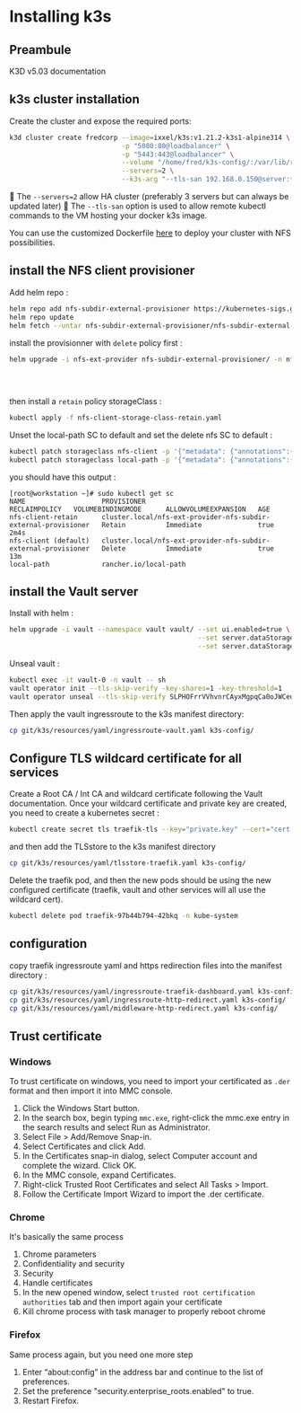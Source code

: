 # Installing k3s
## Preambule
K3D v5.03 documentation

## k3s cluster installation
Create the cluster and expose the required ports:

```bash
k3d cluster create fredcorp --image=ixxel/k3s:v1.21.2-k3s1-alpine314 \
                            -p "5080:80@loadbalancer" \
                            -p "5443:443@loadbalancer" \
                            --volume "/home/fred/k3s-config/:/var/lib/rancher/k3s/server/manifests/" \
                            --servers=2 \
                            --k3s-arg "--tls-san 192.168.0.150@server:*"
```
:pushpin: The `--servers=2` allow HA cluster (preferably 3 servers but can always be updated later)
:pushpin: The `--tls-san` option is used to allow remote kubectl commands to the VM hosting your docker k3s image.

You can use the customized Dockerfile [here](../resources/Dockerfile) to deploy your cluster with NFS possibilities.

## install the NFS client provisioner

Add helm repo :

```bash
helm repo add nfs-subdir-external-provisioner https://kubernetes-sigs.github.io/nfs-subdir-external-provisioner/
helm repo update
helm fetch --untar nfs-subdir-external-provisioner/nfs-subdir-external-provisioner
```

install the provisionner with `delete` policy first :

```bash
helm upgrade -i nfs-ext-provider nfs-subdir-external-provisioner/ -n nfs --set nfs.server=192.168.0.151 \
                                                                         --set nfs.path=/NFS/data-k3s \
                                                                         --set storageClass.reclaimPolicy=Delete \
                                                                         --set accessModes=ReadWriteMany
```

then install a `retain` policy storageClass :

```bash
kubectl apply -f nfs-client-storage-class-retain.yaml
```

Unset the local-path SC to default and set the delete nfs SC to default :

```bash
kubectl patch storageclass nfs-client -p '{"metadata": {"annotations":{"storageclass.kubernetes.io/is-default-class":"true"}}}'
kubectl patch storageclass local-path -p '{"metadata": {"annotations":{"storageclass.kubernetes.io/is-default-class":"false"}}}'
```

you should have this output :

```console
[root@workstation ~]# sudo kubectl get sc
NAME                   PROVISIONER                                                      RECLAIMPOLICY   VOLUMEBINDINGMODE      ALLOWVOLUMEEXPANSION   AGE
nfs-client-retain      cluster.local/nfs-ext-provider-nfs-subdir-external-provisioner   Retain          Immediate              true                   2m4s
nfs-client (default)   cluster.local/nfs-ext-provider-nfs-subdir-external-provisioner   Delete          Immediate              true                   13m
local-path             rancher.io/local-path
```

## install the Vault server

Install with helm :
```bash
helm upgrade -i vault --namespace vault vault/ --set ui.enabled=true \
                                               --set server.dataStorage.storageClass=nfs-client-retain \
                                               --set server.dataStorage.size=5Gi
```

Unseal vault :

```bash
kubectl exec -it vault-0 -n vault -- sh
vault operator init --tls-skip-verify -key-shares=1 -key-threshold=1
vault operator unseal --tls-skip-verify SLPHOFrrVVhvnrCAyxMgpqCa0oJWCeuPvhkqC3uSv2U=
```

Then apply the vault ingressroute to the k3s manifest directory:
```bash
cp git/k3s/resources/yaml/ingressroute-vault.yaml k3s-config/
```

## Configure TLS wildcard certificate for all services

Create a Root CA / Int CA and wildcard certificate following the Vault documentation.
Once your wildcard certificate and private key are created, you need to create a kubernetes secret :

```bash
kubectl create secret tls traefik-tls --key="private.key" --cert="cert.crt" -n kube-system
```
 and then add the TLSstore to the k3s manifest directory 
 
 ```bash
 cp git/k3s/resources/yaml/tlsstore-traefik.yaml k3s-config/
```

Delete the traefik pod, and then the new pods should be using the new configured certificate (traefik, vault and other services will all use the wildcard cert).
 
 ```bash
kubectl delete pod traefik-97b44b794-42bkq -n kube-system
```


## configuration

copy traefik ingressroute yaml and https redirection files into the manifest directory :

```bash
cp git/k3s/resources/yaml/ingressroute-traefik-dashboard.yaml k3s-config/
cp git/k3s/resources/yaml/ingressroute-http-redirect.yaml k3s-config/
cp git/k3s/resources/yaml/middleware-http-redirect.yaml k3s-config/
```

## Trust certificate

### Windows

To trust certificate on windows, you need to import your certificated as `.der` format and then import it into MMC console.

1. Click the Windows Start button.
2. In the search box, begin typing `mmc.exe`, right-click the mmc.exe entry in the search results and select Run as Administrator.
3. Select File > Add/Remove Snap-in.
4. Select Certificates and click Add.
5. In the Certificates snap-in dialog, select Computer account and complete the wizard.
Click OK.
6. In the MMC console, expand Certificates.
7. Right-click Trusted Root Certificates and select All Tasks > Import.
8. Follow the Certificate Import Wizard to import the .der certificate.

### Chrome

It's basically the same process 
1. Chrome parameters
2. Confidentiality and security
3. Security
4. Handle certificates
5. In the new opened window, select `trusted root certification authorities` tab and then import again your certificate
6. Kill chrome process with task manager to properly reboot chrome

### Firefox

Same process again, but you need one more step 

1. Enter “about:config” in the address bar and continue to the list of preferences.
2. Set the preference "security.enterprise_roots.enabled" to true.
3. Restart Firefox. 



